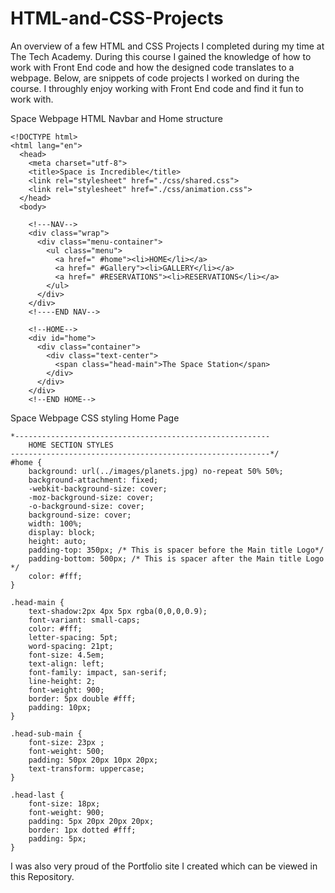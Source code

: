 # HTML-and-CSS-Projects

An overview of a few HTML and CSS Projects I completed during my time at The Tech Academy. 
During this course I gained the knowledge of how to work with Front End code and how the designed code translates to a webpage.
Below, are snippets of code projects I worked on during the course. I throughly enjoy working with Front End code and find it fun to work with.

Space Webpage HTML Navbar and Home structure



    <!DOCTYPE html>
    <html lang="en">
      <head>
        <meta charset="utf-8">
        <title>Space is Incredible</title>
        <link rel="stylesheet" href="./css/shared.css">
        <link rel="stylesheet" href="./css/animation.css">
      </head>
      <body>

        <!---NAV-->
        <div class="wrap">
          <div class="menu-container">
            <ul class="menu">
              <a href=" #home"><li>HOME</li></a>
              <a href=" #Gallery"><li>GALLERY</li></a>
              <a href=" #RESERVATIONS"><li>RESERVATIONS</li></a>
            </ul>
          </div>
        </div>
        <!----END NAV-->

        <!--HOME-->
        <div id="home">
          <div class="container">
            <div class="text-center">
              <span class="head-main">The Space Station</span>
            </div>
          </div>
        </div>
        <!--END HOME-->



Space Webpage CSS styling Home Page



    *---------------------------------------------------------
        HOME SECTION STYLES
    ----------------------------------------------------------*/
    #home {
        background: url(../images/planets.jpg) no-repeat 50% 50%;
        background-attachment: fixed;
        -webkit-background-size: cover;
        -moz-background-size: cover;
        -o-background-size: cover;
        background-size: cover;
        width: 100%;
        display: block;
        height: auto;
        padding-top: 350px; /* This is spacer before the Main title Logo*/
        padding-bottom: 500px; /* This is spacer after the Main title Logo */
        color: #fff;
    }

    .head-main {
        text-shadow:2px 4px 5px rgba(0,0,0,0.9);
        font-variant: small-caps;
        color: #fff;
        letter-spacing: 5pt;
        word-spacing: 21pt;
        font-size: 4.5em;
        text-align: left;
        font-family: impact, san-serif;
        line-height: 2;
        font-weight: 900;
        border: 5px double #fff;
        padding: 10px;
    }

    .head-sub-main {
        font-size: 23px ;
        font-weight: 500;
        padding: 50px 20px 10px 20px;
        text-transform: uppercase;
    }

    .head-last {
        font-size: 18px;
        font-weight: 900;
        padding: 5px 20px 20px 20px;
        border: 1px dotted #fff;
        padding: 5px; 
    }

  

I was also very proud of the Portfolio site I created which can be viewed in this Repository.
